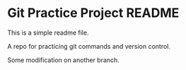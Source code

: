 # Git Practice Project README

This is a simple readme file.

A repo for practicing git commands and version control.

Some modification on another branch.
